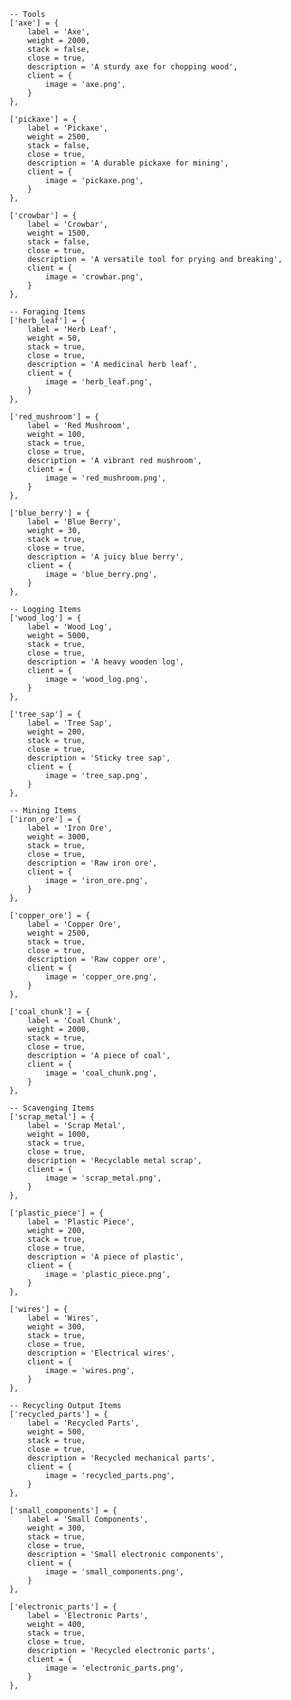 	-- Tools
	['axe'] = {
		label = 'Axe',
		weight = 2000,
		stack = false,
		close = true,
		description = 'A sturdy axe for chopping wood',
		client = {
			image = 'axe.png',
		}
	},

	['pickaxe'] = {
		label = 'Pickaxe',
		weight = 2500,
		stack = false,
		close = true,
		description = 'A durable pickaxe for mining',
		client = {
			image = 'pickaxe.png',
		}
	},

	['crowbar'] = {
		label = 'Crowbar',
		weight = 1500,
		stack = false,
		close = true,
		description = 'A versatile tool for prying and breaking',
		client = {
			image = 'crowbar.png',
		}
	},

	-- Foraging Items
	['herb_leaf'] = {
		label = 'Herb Leaf',
		weight = 50,
		stack = true,
		close = true,
		description = 'A medicinal herb leaf',
		client = {
			image = 'herb_leaf.png',
		}
	},

	['red_mushroom'] = {
		label = 'Red Mushroom',
		weight = 100,
		stack = true,
		close = true,
		description = 'A vibrant red mushroom',
		client = {
			image = 'red_mushroom.png',
		}
	},

	['blue_berry'] = {
		label = 'Blue Berry',
		weight = 30,
		stack = true,
		close = true,
		description = 'A juicy blue berry',
		client = {
			image = 'blue_berry.png',
		}
	},

	-- Logging Items
	['wood_log'] = {
		label = 'Wood Log',
		weight = 5000,
		stack = true,
		close = true,
		description = 'A heavy wooden log',
		client = {
			image = 'wood_log.png',
		}
	},

	['tree_sap'] = {
		label = 'Tree Sap',
		weight = 200,
		stack = true,
		close = true,
		description = 'Sticky tree sap',
		client = {
			image = 'tree_sap.png',
		}
	},

	-- Mining Items
	['iron_ore'] = {
		label = 'Iron Ore',
		weight = 3000,
		stack = true,
		close = true,
		description = 'Raw iron ore',
		client = {
			image = 'iron_ore.png',
		}
	},

	['copper_ore'] = {
		label = 'Copper Ore',
		weight = 2500,
		stack = true,
		close = true,
		description = 'Raw copper ore',
		client = {
			image = 'copper_ore.png',
		}
	},

	['coal_chunk'] = {
		label = 'Coal Chunk',
		weight = 2000,
		stack = true,
		close = true,
		description = 'A piece of coal',
		client = {
			image = 'coal_chunk.png',
		}
	},

	-- Scavenging Items
	['scrap_metal'] = {
		label = 'Scrap Metal',
		weight = 1000,
		stack = true,
		close = true,
		description = 'Recyclable metal scrap',
		client = {
			image = 'scrap_metal.png',
		}
	},

	['plastic_piece'] = {
		label = 'Plastic Piece',
		weight = 200,
		stack = true,
		close = true,
		description = 'A piece of plastic',
		client = {
			image = 'plastic_piece.png',
		}
	},

	['wires'] = {
		label = 'Wires',
		weight = 300,
		stack = true,
		close = true,
		description = 'Electrical wires',
		client = {
			image = 'wires.png',
		}
	},

	-- Recycling Output Items
	['recycled_parts'] = {
		label = 'Recycled Parts',
		weight = 500,
		stack = true,
		close = true,
		description = 'Recycled mechanical parts',
		client = {
			image = 'recycled_parts.png',
		}
	},

	['small_components'] = {
		label = 'Small Components',
		weight = 300,
		stack = true,
		close = true,
		description = 'Small electronic components',
		client = {
			image = 'small_components.png',
		}
	},

	['electronic_parts'] = {
		label = 'Electronic Parts',
		weight = 400,
		stack = true,
		close = true,
		description = 'Recycled electronic parts',
		client = {
			image = 'electronic_parts.png',
		}
	},

	